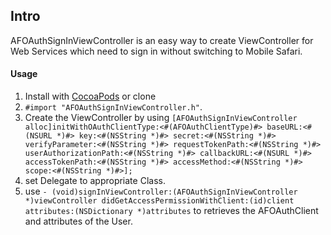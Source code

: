 ## Intro
AFOAuthSignInViewController is an easy way to create ViewController for Web Services which need to sign in without switching to Mobile Safari.

#### Usage
1. Install with [CocoaPods](http://cocoapods.org) or clone
2. `#import "AFOAuthSignInViewController.h"`.
3. Create the ViewController by using `[AFOAuthSignInViewController alloc]initWithOAuthClientType:<#(AFOAuthClientType)#> baseURL:<#(NSURL *)#> key:<#(NSString *)#> secret:<#(NSString *)#> verifyParameter:<#(NSString *)#> requestTokenPath:<#(NSString *)#> userAuthorizationPath:<#(NSString *)#> callbackURL:<#(NSURL *)#> accessTokenPath:<#(NSString *)#> accessMethod:<#(NSString *)#> scope:<#(NSString *)#>];`
4. set Delegate to appropriate Class.
5. use `- (void)signInViewController:(AFOAuthSignInViewController *)viewController didGetAccessPermissionWithClient:(id)client attributes:(NSDictionary *)attributes` to retrieves the AFOAuthClient and attributes of the User.


